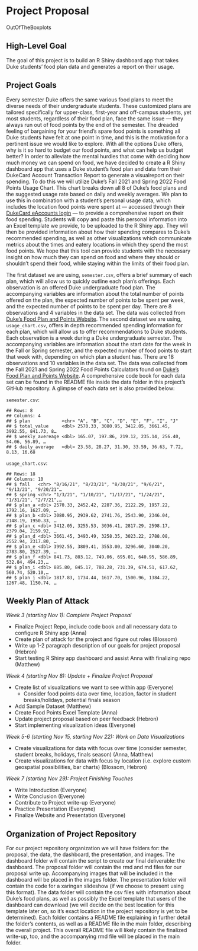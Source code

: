 Project Proposal
================
OutOfTheBoxplots

## High-Level Goal

The goal of this project is to build an R Shiny dashboard app that takes
Duke students’ food plan data and generates a report on their usage.

## Project Goals

Every semester Duke offers the same various food plans to meet the
diverse needs of their undergraduate students. These customized plans
are tailored specifically for upper-class, first-year and off-campus
students, yet most students, regardless of their food plan, face the
same issue — they always run out of food points by the end of the
semester. The dreaded feeling of bargaining for your friend’s spare food
points is something all Duke students have felt at one point in time,
and this is the motivation for a pertinent issue we would like to
explore. With all the options Duke offers, why is it so hard to budget
our food points, and what can help us budget better? In order to
alleviate the mental hurdles that come with deciding how much money we
can spend on food, we have decided to create a R Shiny dashboard app
that uses a Duke student’s food plan and data from their DukeCard
Account Transaction Report to generate a visualreport on their spending.
To do this we will utilize Duke’s Fall 2021 and Spring 2022 Food Points
Usage Chart. This chart breaks down all 8 of Duke’s food plans and the
suggested usage rate based on daily and weekly averages. We plan to use
this in combination with a student’s personal usage data, which includes
the location food points were spent at — accessed through their
[DukeCard eAccounts
login](https://dukecard.duke.edu/manage-your-dukecard) — to provide a
comprehensive report on their food spending. Students will copy and
paste this personal information into an Excel template we provide, to be
uploaded to the R Shiny app. They will then be provided information
about how their spending compares to Duke’s recommended spending, as
well as other visualizations which communicate metrics about the times
and eatery locations in which they spend the most food points. We hope
that this tool can provide students with the necessary insight on how
much they can spend on food and where they should or shouldn’t spend
their food, while staying within the limits of their food plan.

The first dataset we are using, `semester.csv`, offers a brief summary
of each plan, which will allow us to quickly outline each plan’s
offerings. Each observation is an offered Duke undergraduate food plan.
The accompanying variables are information about the total number of
points offered on the plan, the expected number of points to be spent
per week, and the expected number of points to be spent per day. There
are 8 observations and 4 variables in the data set. The data was
collected from [Duke’s Food Plan and Points
Website](https://studentaffairs.duke.edu/dining/plans-points). The
second dataset we are using, `usage_chart.csv`, offers in depth
recommended spending information for each plan, which will allow us to
offer recommendations to Duke students. Each observation is a week
during a Duke undergraduate semester. The accompanying variables are
information about the start date for the week in the Fall or Spring
semester, and the expected number of food points to start that week
with, depending on which plan a student has. There are 18 observations
and 10 variables in the data set. The data was collected from the Fall
2021 and Spring 2022 Food Points Calculators found on [Duke’s Food Plan
and Points
Website](https://studentaffairs.duke.edu/dining/plans-points). A
comprehensive code book for each data set can be found in the README
file inside the data folder in this project’s GitHub repository. A
glimpse of each data set is also provided below:

`semester.csv`:

    ## Rows: 8
    ## Columns: 4
    ## $ plan            <chr> "A", "B", "C", "D", "E", "F", "I", "J"
    ## $ total_value     <dbl> 2570.33, 3080.95, 3412.05, 3661.45, 3992.55, 841.73, 8…
    ## $ weekly_avereage <dbl> 165.07, 197.86, 219.12, 235.14, 256.40, 54.06, 56.89, …
    ## $ daily_average   <dbl> 23.58, 28.27, 31.30, 33.59, 36.63, 7.72, 8.13, 16.68

`usage_chart.csv`:

    ## Rows: 18
    ## Columns: 10
    ## $ fall   <chr> "8/16/21", "8/23/21", "8/30/21", "9/6/21", "9/13/21", "9/20/21"…
    ## $ spring <chr> "1/3/21", "1/10/21", "1/17/21", "1/24/21", "1/31/21", "2/7/21",…
    ## $ plan_a <dbl> 2570.33, 2452.42, 2287.36, 2122.29, 1957.22, 1792.16, 1627.09, …
    ## $ plan_b <dbl> 3080.95, 2939.62, 2741.76, 2543.90, 2346.04, 2148.19, 1950.33, …
    ## $ plan_c <dbl> 3412.05, 3255.53, 3036.41, 2817.29, 2598.17, 2379.04, 2159.92, …
    ## $ plan_d <dbl> 3661.45, 3493.49, 3258.35, 3023.22, 2788.08, 2552.94, 2317.80, …
    ## $ plan_e <dbl> 3992.55, 3809.41, 3553.00, 3296.60, 3040.20, 2783.80, 2527.39, …
    ## $ plan_f <dbl> 841.73, 803.12, 749.06, 695.01, 640.95, 586.89, 532.84, 494.23,…
    ## $ plan_i <dbl> 885.80, 845.17, 788.28, 731.39, 674.51, 617.62, 560.74, 520.10,…
    ## $ plan_j <dbl> 1817.83, 1734.44, 1617.70, 1500.96, 1384.22, 1267.48, 1150.74, …

## Weekly Plan of Attack

*Week 3 (starting Nov 1): Complete Project Proposal*

-   Finalize Project Repo, include code book and all necessary data to
    configure R Shiny app (Anna)
-   Create plan of attack for the project and figure out roles (Blossom)
-   Write up 1-2 paragraph description of our goals for project proposal
    (Hebron)
-   Start testing R Shiny app dashboard and assist Anna with finalizing
    repo (Matthew)

*Week 4 (starting Nov 8): Update + Finalize Project Proposal*

-   Create list of visualizations we want to see within app (Everyone)
    -   Consider food points data over time, location, factor in student
        breaks/holidays, potential finals season
-   Add Sample Dataset (Matthew)
-   Create Food Points Excel Template (Anna)
-   Update project proposal based on peer feedback (Hebron)
-   Start implementing visualization ideas (Everyone)

*Week 5-6 (starting Nov 15, starting Nov 22): Work on Data
Visualizations*

-   Create visualizations for data with focus over time (consider
    semester, student breaks, holidays, finals season) (Anna, Matthew)
-   Create visualizations for data with focus by location (i.e. explore
    custom geospatial possibilities, bar charts) (Blossom, Hebron)

*Week 7 (starting Nov 29): Project Finishing Touches*

-   Write Introduction (Everyone)
-   Write Conclusion (Everyone)
-   Contribute to Project write-up (Everyone)
-   Practice Presentation (Everyone)
-   Finalize Website and Presentation (Everyone)

## Organization of Project Repository

For our project repository organization we will have folders for: the
proposal, the data, the dashboard, the presentation, and images. The
dashboard folder will contain the script to create our final
deliverable: the dashboard. The proposal folder will contain the rmd and
md files for our proposal write up. Accompanying images that will be
included in the dashboard will be placed in the images folder. The
presentation folder will contain the code for a xaringan slideshow (if
we choose to present using this format). The data folder will contain
the csv files with information about Duke’s food plans, as well as
possibly the Excel template that users of the dashboard can download (we
will decide on the best location for this template later on, so it’s
exact location in the project repository is yet to be determined). Each
folder contains a README file explaining in further detail the folder’s
contents, as well as a README file in the main folder, describing the
overall project. This overall README file will likely contain the
finalized write-up, too, and the accompanying rmd file will be placed in
the main folder.
